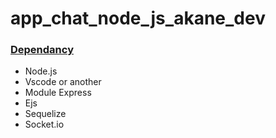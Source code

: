 # 
<h1>app_chat_node_js_akane_dev</h1>
<h3><u>Dependancy</u></h3>
<ul>
<li>Node.js</li>
<li>Vscode or another</li>
<li>Module Express</li>
<li>Ejs</li>
<li>Sequelize</li>
<li>Socket.io</li>
</ul>
